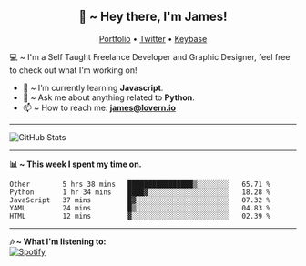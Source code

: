 <h2 align="center">👋 ~ Hey there, I'm James!</h2>
<p align="center">
  <a href="https://lovern.io/">Portfolio</a> •
  <a href="https://twitter.com/__jameslovern">Twitter</a> •
  <a href="https://keybase.io/JamesLovern">Keybase</a>
</p>

💻 ~ I'm a Self Taught Freelance Developer and Graphic Designer, feel free to check out what I'm working on!

- 🌱 ~ I’m currently learning **Javascript**.
- 💬 ~ Ask me about anything related to **Python**.
- 📫 ~ How to reach me: **[james@lovern.io](mailto:james@lovern.io)**

---

![GitHub Stats](https://github-readme-stats.jazzzihd.vercel.app/api?username=JamesLovern&hide=prs&show_icons=true)

---

**📊 ~ This week I spent my time on.**
<!--START_SECTION:waka-->
```text
Other        5 hrs 38 mins   ████████████████▒░░░░░░░░   65.71 % 
Python       1 hr 34 mins    ████▓░░░░░░░░░░░░░░░░░░░░   18.28 % 
JavaScript   37 mins         █▓░░░░░░░░░░░░░░░░░░░░░░░   07.32 % 
YAML         24 mins         █▒░░░░░░░░░░░░░░░░░░░░░░░   04.83 % 
HTML         12 mins         ▓░░░░░░░░░░░░░░░░░░░░░░░░   02.39 % 
```
<!--END_SECTION:waka-->

---

**🎶 ~ What I'm listening to:**
<br>
[![Spotify](https://spotify-readme-stats.jazzzihd.vercel.app/api/spotify)](https://open.spotify.com/user/james.lovern)
